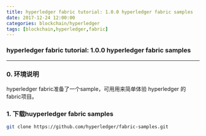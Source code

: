 ```yaml
---
title: hyperledger fabric tutorial: 1.0.0 hyperledger fabric samples
date: 2017-12-24 12:00:00
categories: blockchain/hyperledger
tags: [blockchain,hyperledger,fabric]
---
```

### hyperledger fabric tutorial: 1.0.0 hyperledger fabric samples

---

### 0. 环境说明
hyperledger fabric准备了一个sample，可用用来简单体验 hyperledger 的 fabric项目。

### 1. 下载huyperledger fabric samples
``` bash
git clone https://github.com/hyperledger/fabric-samples.git
```
